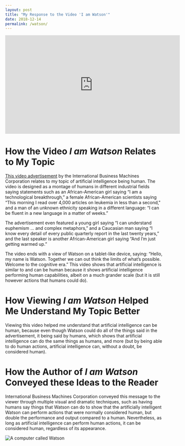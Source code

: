 ```yaml
---
layout: post
title: "My Response to the Video 'I am Watson'"
date: 2018-12-14
permalink: /watson/
---
```


<iframe width="560" height="315" src="https://www.youtube.com/embed/d1oKVc5EfF0" frameborder="0" allow="accelerometer; autoplay; encrypted-media; gyroscope; picture-in-picture" allowfullscreen></iframe>

# How the Video *I am Watson* Relates to My Topic

[This video advertisement](https://www.youtube.com/watch?v=d1oKVc5EfF0) by the International Business Machines Corporation relates to my topic of artificial intelligence being human.
The video is designed as a montage of humans in different industrial fields saying statements such as an African-American girl saying “I am a technological breakthrough,” a female African-American scientists saying “This morning I read over 4,000 articles on leukemia in less than a second," and a man of an unknown ethnicity speaking in a different language: “I can be fluent in a new language in a matter of weeks.”

The advertisement even featured a young girl saying “I can understand euphemism … and complex metaphors,” and a Caucasian man saying “I know every detail of every public quarterly report in the last twenty years,” and the last speaker is another African-American girl saying “And I’m just getting warmed up.”

The video ends with a view of Watson on a tablet-like device, saying: “Hello, my name is Watson.
Together we can out think the limits of what’s  possible. Welcome to the cognitive era.”
This video shows that artificial intelligence is similar to and can be human because it shows artificial intelligence performing human capabilities, albeit on a much grander scale (but it is still however actions that humans could do).

# How Viewing *I am Watson* Helped Me Understand My Topic Better

Viewing this video helped me understand that artificial intelligence can be human, because even though Watson could do all of the things said in the advertisement, it being said by humans, which shows that artificial intelligence can do the same things as humans, and more (but by being able to do human actions, artificial intelligence can, without a doubt, be considered human).

# How the Author of *I am Watson* Conveyed these Ideas to the Reader

International Business Machines Corporation conveyed this message to the viewer through multiple visual and dramatic techniques, such as having humans say things that Watson can do to show that the artificially intelligent Watson can perform actions that were normally considered human, but double the performance and output compared to a human.
Nevertheless, as long as artificial intelligence can perform human actions, it can be considered human, regardless of its appearance.

![A computer called Watson](https://c1.staticflickr.com/3/2828/12935424653_de175220d0_b.jpg)
